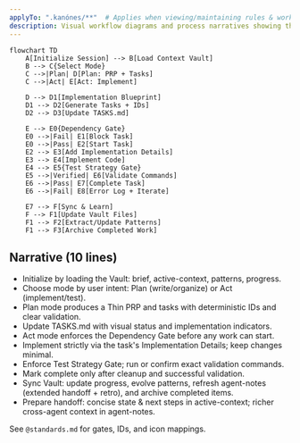 ```yaml
---
applyTo: ".kanónes/**"  # Applies when viewing/maintaining rules & workflow assets
description: Visual workflow diagrams and process narratives showing the complete Kanónes session lifecycle from initialization through execution and synchronization
---
```


```mermaid
flowchart TD
    A[Initialize Session] --> B[Load Context Vault]
    B --> C{Select Mode}
    C -->|Plan| D[Plan: PRP + Tasks]
    C -->|Act| E[Act: Implement]

    D --> D1[Implementation Blueprint]
    D1 --> D2[Generate Tasks + IDs]
    D2 --> D3[Update TASKS.md]

    E --> E0{Dependency Gate}
    E0 -->|Fail| E1[Block Task]
    E0 -->|Pass| E2[Start Task]
    E2 --> E3[Add Implementation Details]
    E3 --> E4[Implement Code]
    E4 --> E5{Test Strategy Gate}
    E5 -->|Verified| E6[Validate Commands]
    E6 -->|Pass| E7[Complete Task]
    E6 -->|Fail| E8[Error Log + Iterate]

    E7 --> F[Sync & Learn]
    F --> F1[Update Vault Files]
    F1 --> F2[Extract/Update Patterns]
    F1 --> F3[Archive Completed Work]
```

## Narrative (10 lines)
- Initialize by loading the Vault: brief, active-context, patterns, progress.
- Choose mode by user intent: Plan (write/organize) or Act (implement/test).
- Plan mode produces a Thin PRP and tasks with deterministic IDs and clear validation.
- Update TASKS.md with visual status and implementation indicators.
- Act mode enforces the Dependency Gate before any work can start.
- Implement strictly via the task's Implementation Details; keep changes minimal.
- Enforce Test Strategy Gate; run or confirm exact validation commands.
- Mark complete only after cleanup and successful validation.
- Sync Vault: update progress, evolve patterns, refresh agent-notes (extended handoff + retro), and archive completed items.
- Prepare handoff: concise state & next steps in active-context; richer cross-agent context in agent-notes.

See `@standards.md` for gates, IDs, and icon mappings.
